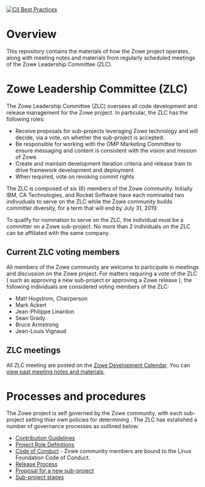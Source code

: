 [![CII Best Practices](https://bestpractices.coreinfrastructure.org/projects/2226/badge)](https://bestpractices.coreinfrastructure.org/projects/2226)

# Overview

This repository contains the materials of how the Zowe project operates, along with meeting notes and materials from regularly scheduled meetings of the Zowe Leadership Committee (ZLC).

# Zowe Leadership Committee (ZLC)

The Zowe Leadership Committee (ZLC) oversees all code development and release management for the Zowe project. In particular, the ZLC has the following roles:

* Receive proposals for sub-projects leveraging Zowe technology and will decide, via a vote, on whether the sub-project is accepted.
*	Be responsible for working with the OMP Marketing Committee to ensure messaging and content is consistent with the vision and mission of Zowe.
*	Create and maintain development iteration criteria and release train to drive framework development and deployment
*	When required, vote on revoking commit rights

The ZLC is composed of six (6) members of the Zowe community. Initially IBM, CA Technologies, and Rocket Software have each nominated two indivuduals to serve on the ZLC while the Zowe community builds committer diversity, for a term that will end by July 31, 2019.

To qualify for nomination to serve on the ZLC, the individual must be a committer on a Zowe sub-project. No more than 2 individuals on the ZLC can be afflilated with the same company.

## Current ZLC voting members

All members of the Zowe community are welcome to participate in meetings and discussion on the Zowe project. For matters requiring a vote of the ZLC ( such as approving a new sub-project or approving a Zowe release ), the following individuals are considered voting members of the ZLC:

- Matt Hogstrom, Chairperson
- Mark Ackert
- Jean-Philippe Linardon
- Sean Grady
- Bruce Armstrong
- Jean-Louis Vignaud

## ZLC meetings

All ZLC meeting are posted on the [Zowe Development Calendar](https://lists.openmainframeproject.org/g/zowe-dev/calendar). You can [view past meeting notes and materials](meetings).

# Processes and procedures

The Zowe project is self governed by the Zowe community, with each sub-project setting thier own policies for determining . The ZLC has estalished a number of governance processes as outlined below:

- [Contribution Guidelines](https://zowe.org/contribute/)
- [Project Role Definitions](process/roles.md)
- [Code of Conduct](https://www.linuxfoundation.org/code-of-conduct/) - Zowe community members are bound to the Linux Foundation Code of Conduct.
- [Release Process](process/release.md)
- [Proposal for a new sub-project](process/proposal_process.md)
- [Sub-project stages](process/stages.md)
